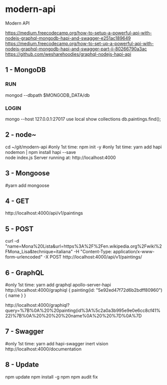 # modern-api
Modern API

https://medium.freecodecamp.org/how-to-setup-a-powerful-api-with-nodejs-graphql-mongodb-hapi-and-swagger-e251ac189649
https://medium.freecodecamp.org/how-to-set-up-a-powerful-api-with-nodejs-graphql-mongodb-hapi-and-swagger-part-ii-80266790a3ac
https://github.com/wesharehoodies/graphql-nodejs-hapi-api

## 1 - MongoDB
### RUN
mongod --dbpath $MONGODB_DATA/db
### LOGIN
mongo --host 127.0.0.1:27017
use local
show collections
db.paintings.find();

## 2 - node~
cd ~/git/modern-api
#only 1st time: npm init -y
#only 1st time: yarn add hapi nodemon | npm install hapi --save  
node index.js
    Server running at: http://localhost:4000

## 3 - Mongoose
#yarn add mongoose

## 4 - GET
http://localhost:4000/api/v1/paintings

## 5 - POST
curl -d "name=Mona%20Lista&url=https%3A%2F%2Fen.wikipedia.org%2Fwiki%2FMona_Lisa&technique=italiana" -H "Content-Type: application/x-www-form-urlencoded" -X POST http://localhost:4000/api/v1/paintings/

## 6 - GraphQL
#only 1st time: yarn add graphql apollo-server-hapi
http://localhost:4000/graphiql
{
  painting(id: "5e92ed47f72d6b2bdff80960") {
    name
  }
}

http://localhost:4000/graphiql?query=%7B%0A%20%20painting(id%3A%5c2a0a3b995e9e0e6cc8cf41%22)%7B%0A%20%20%20%20name%0A%20%20%7D%0A%7D

## 7 - Swagger
#only 1st time: yarn add hapi-swagger inert vision
http://localhost:4000/documentation

## 8 - Update
npm update
npm install -g npm
npm audit fix